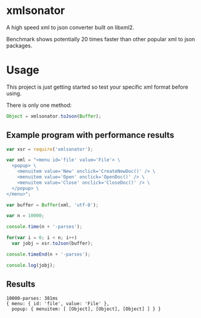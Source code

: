 # xmlsonator
A high speed xml to json converter built on libxml2.

Benchmark shows potentially 20 times faster than other popular xml to json packages.

# Usage
This project is just getting started so test your specific xml format before using.

There is only one method:

```javascript
Object = xmlsonator.toJson(Buffer);
```

## Example program with performance results

```javascript
var xsr = require('xmlsonator');

var xml = "<menu id='file' value='File'> \
  <popup> \
    <menuitem value='New' onclick='CreateNewDoc()' /> \
    <menuitem value='Open' onclick='OpenDoc()' /> \
    <menuitem value='Close' onclick='CloseDoc()' /> \
  </popup> \
</menu>";

var buffer = Buffer(xml, 'utf-8');

var n = 10000;

console.time(n + '-parses');

for(var i = 0; i < n; i++)
  var jobj = xsr.toJson(buffer);

console.timeEnd(n + '-parses');

console.log(jobj);
```

## Results
```
10000-parses: 381ms
{ menu: { id: 'file', value: 'File' },
  popup: { menuitem: [ [Object], [Object], [Object] ] } }
```
